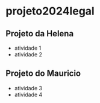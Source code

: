 # projeto2024legal

## Projeto da Helena
- atividade 1
- atividade 2

## Projeto do Mauricio
- atividade 3
- atividade 4 

